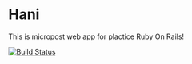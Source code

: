 Hani
============
This is micropost web app for plactice Ruby On Rails!

[![Build Status](https://travis-ci.org/hiroraba/microposts.png?branch=master)](https://travis-ci.org/hiroraba/microposts)
